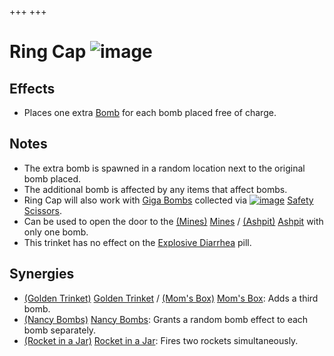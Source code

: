 +++
+++

 # Ring Cap ![image](/image/Ring_Cap.png) 

Effects
---------


* Places one extra [Bomb](/wiki/Bomb "Bomb") for each bomb placed free of charge.


Notes
-------


* The extra bomb is spawned in a random location next to the original bomb placed.
* The additional bomb is affected by any items that affect bombs.
* Ring Cap will also work with [Giga Bombs](/wiki/Bombs "Bombs") collected via [![image](/image/Safety_Scissors.png)](/wiki/Safety_Scissors "Safety Scissors") [Safety Scissors](/wiki/Safety_Scissors "Safety Scissors").
* Can be used to open the door to the [(Mines)](/wiki/Mines "Mines") [Mines](/wiki/Mines "Mines") / [(Ashpit)](/wiki/Ashpit "Ashpit") [Ashpit](/wiki/Ashpit "Ashpit") with only one bomb.
* This trinket has no effect on the [Explosive Diarrhea](/wiki/Pills "Pills") pill.


Synergies
-----------


* [(Golden Trinket)](/wiki/Golden_Trinket "Golden Trinket") [Golden Trinket](/wiki/Golden_Trinket "Golden Trinket") / [(Mom's Box)](/wiki/Mom%27s_Box "Mom's Box") [Mom's Box](/wiki/Mom%27s_Box "Mom's Box"): Adds a third bomb.
* [(Nancy Bombs)](/wiki/Nancy_Bombs "Nancy Bombs") [Nancy Bombs](/wiki/Nancy_Bombs "Nancy Bombs"): Grants a random bomb effect to each bomb separately.
* [(Rocket in a Jar)](/wiki/Rocket_in_a_Jar "Rocket in a Jar") [Rocket in a Jar](/wiki/Rocket_in_a_Jar "Rocket in a Jar"): Fires two rockets simultaneously.


